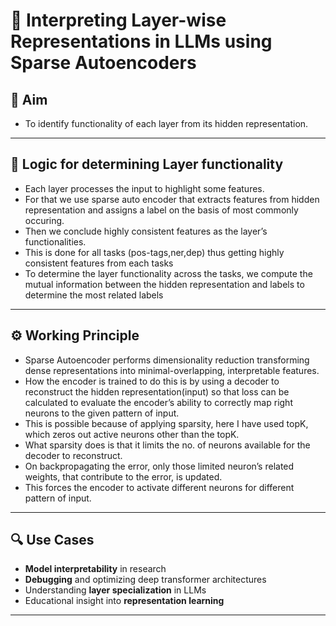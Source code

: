 # 🧠 Interpreting Layer-wise Representations in LLMs using Sparse Autoencoders

## 🎯 Aim

- 	To identify functionality of each layer from its hidden representation.

---

## 🧩 Logic for determining Layer functionality 
- Each layer processes the input to highlight some features.
- 	For that we use sparse auto encoder that extracts features from hidden representation and assigns a label on the basis of most commonly occuring.
- 	Then we conclude highly consistent features as the layer’s functionalities.
- 	This is done for all tasks (pos-tags,ner,dep) thus getting highly consistent features from each tasks
- 	To determine the layer functionality across the tasks, we compute the mutual information between the hidden representation and labels to determine the most related labels 

---

## ⚙️ Working Principle

- 	Sparse Autoencoder performs dimensionality reduction transforming dense representations into minimal-overlapping, interpretable features.
- 	How the encoder is trained to do this is by using a decoder to reconstruct the hidden representation(input) so that loss can be calculated to evaluate the encoder’s ability to correctly map right neurons to the given pattern of input.
- 	This is possible because of applying sparsity, here I have used topK, which zeros out active neurons other than the topK.
- 	What sparsity does is that it limits the no. of neurons available for the decoder to reconstruct.
- 	On backpropagating the error, only those limited neuron’s related weights, that contribute to the error, is updated.
- 	This forces the encoder to activate different neurons for different pattern of input.


---

## 🔍 Use Cases

- **Model interpretability** in research
- **Debugging** and optimizing deep transformer architectures
- Understanding **layer specialization** in LLMs
- Educational insight into **representation learning**

---

